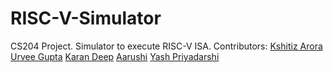 # RISC-V-Simulator
CS204 Project. Simulator to execute RISC-V ISA.
Contributors:
[Kshitiz Arora](https://github.com/kshitiz-arora)
[Urvee Gupta](https://github.com/Urveegupta)
[Karan Deep](https://github.com/karan14122001)
[Aarushi](https://github.com/Aar-ushi)
[Yash Priyadarshi](https://github.com/kshitiz-arora/RISC-V-Simulator/invitations)
